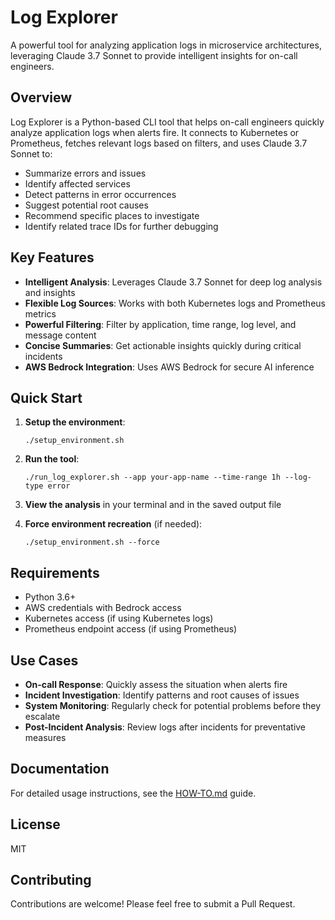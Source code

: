 # Log Explorer

A powerful tool for analyzing application logs in microservice architectures, leveraging Claude 3.7 Sonnet to provide intelligent insights for on-call engineers.

## Overview

Log Explorer is a Python-based CLI tool that helps on-call engineers quickly analyze application logs when alerts fire. It connects to Kubernetes or Prometheus, fetches relevant logs based on filters, and uses Claude 3.7 Sonnet to:

- Summarize errors and issues
- Identify affected services
- Detect patterns in error occurrences
- Suggest potential root causes
- Recommend specific places to investigate
- Identify related trace IDs for further debugging

## Key Features

- **Intelligent Analysis**: Leverages Claude 3.7 Sonnet for deep log analysis and insights
- **Flexible Log Sources**: Works with both Kubernetes logs and Prometheus metrics
- **Powerful Filtering**: Filter by application, time range, log level, and message content
- **Concise Summaries**: Get actionable insights quickly during critical incidents
- **AWS Bedrock Integration**: Uses AWS Bedrock for secure AI inference

## Quick Start

1. **Setup the environment**:
   ```
   ./setup_environment.sh
   ```

2. **Run the tool**:
   ```
   ./run_log_explorer.sh --app your-app-name --time-range 1h --log-type error
   ```

3. **View the analysis** in your terminal and in the saved output file

4. **Force environment recreation** (if needed):
   ```
   ./setup_environment.sh --force
   ```

## Requirements

- Python 3.6+
- AWS credentials with Bedrock access
- Kubernetes access (if using Kubernetes logs)
- Prometheus endpoint access (if using Prometheus)

## Use Cases

- **On-call Response**: Quickly assess the situation when alerts fire
- **Incident Investigation**: Identify patterns and root causes of issues
- **System Monitoring**: Regularly check for potential problems before they escalate
- **Post-Incident Analysis**: Review logs after incidents for preventative measures

## Documentation

For detailed usage instructions, see the [HOW-TO.md](HOW-TO.md) guide.

## License

MIT

## Contributing

Contributions are welcome! Please feel free to submit a Pull Request.